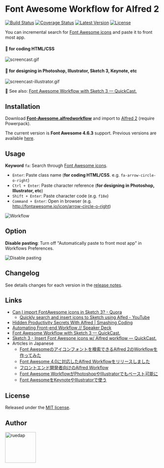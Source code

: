 # Font Awesome Workflow for Alfred 2

[![Build Status](http://img.shields.io/travis/ruedap/alfred2-font-awesome-workflow.svg?style=flat-square)](https://travis-ci.org/ruedap/alfred2-font-awesome-workflow)
[![Coverage Status](http://img.shields.io/coveralls/ruedap/alfred2-font-awesome-workflow/master.svg?style=flat-square)](https://coveralls.io/r/ruedap/alfred2-font-awesome-workflow)
[![Latest Version](http://img.shields.io/github/release/ruedap/alfred2-font-awesome-workflow.svg?style=flat-square)](https://github.com/ruedap/alfred2-font-awesome-workflow/releases)
[![License](http://img.shields.io/badge/license-MIT-blue.svg?style=flat-square)](http://ruedap.mit-license.org/2015)

You can incremental search for [Font Awesome icons](http://fontawesome.io/icons/) and paste it to front most app.

#### :pencil: for coding HTML/CSS
![screencast.gif](https://github.com/ruedap/alfred2-font-awesome-workflow/raw/master/screenshots/screencast.gif)

#### :art: for designing in Photoshop, Illustrator, Sketch 3, Keynote, etc
![screencast-illustrator.gif](https://github.com/ruedap/alfred2-font-awesome-workflow/raw/master/screenshots/screencast-illustrator.gif)

:gem: See also: [Font Awesome Workflow with Sketch 3 — QuickCast.](http://quick.as/46rbfrqr)


## Installation

Download **[Font-Awesome.alfredworkflow](https://github.com/ruedap/alfred2-font-awesome-workflow/raw/master/Font-Awesome.alfredworkflow)** and import to [Alfred 2](http://www.alfredapp.com/) (require Powerpack).

The current version is **Font Awesome 4.6.3** support. Previous versions are available [here](https://github.com/ruedap/alfred2-font-awesome-workflow/releases).


## Usage

**Keyword** `fa`: Search through [Font Awesome icons](http://fontawesome.io/icons/).

* `Enter`: Paste class name (**for coding HTML/CSS**. e.g. `fa-arrow-circle-o-right`)
* `Ctrl + Enter`: Paste character reference (**for designing in Photoshop, Illustrator, etc**)
* `Shift + Enter`: Paste character code (e.g. `f18e`)
* `Command + Enter`: Open in browser (e.g. <http://fontawesome.io/icon/arrow-circle-o-right>)

![Workflow](https://github.com/ruedap/alfred2-font-awesome-workflow/raw/master/screenshots/workflow.png)


## Option

**Disable pasting**: Turn off "Automatically paste to front most app" in Workflows Preferences.

![Disable pasting](https://github.com/ruedap/alfred2-font-awesome-workflow/raw/master/screenshots/option-disable-pasting.png)


## Changelog

See details changes for each version in the [release notes](https://github.com/ruedap/alfred2-font-awesome-workflow/releases).


## Links

* [Can I import FontAwesome icons in Sketch 3? - Quora](http://www.quora.com/Can-I-import-FontAwesome-icons-in-Sketch-3)
    * [Quickly search and insert icons to Sketch using Alfed - YouTube](https://www.youtube.com/watch?v=nEFW_NmC-TA)
* [Hidden Productivity Secrets With Alfred | Smashing Coding](http://coding.smashingmagazine.com/2013/10/25/hidden-productivity-secrets-with-alfred/)
* [Automating Front-end Workflow // Speaker Deck](https://speakerdeck.com/addyosmani/automating-front-end-workflow)
* [Font Awesome Workflow with Sketch 3 — QuickCast.](http://quick.as/46rbfrqr)
* [Sketch 3 - Insert Font Awesone icons w/ Alfred workflow — QuickCast.](http://quick.as/dvxup47)
* Articles in Japanese
    * [Font Awesomeのアイコンフォントを検索できるAlfred 2のWorkflowを作ってみた](http://blog.ruedap.com/2013/08/07/alfred2-font-awesome-workflow)
    * [Font Awesome 4.0に対応したAlfred Workflowをリリースしました](http://blog.ruedap.com/2013/10/25/alfred-workflow-for-font-awesome-4)
    * [フロントエンド開発者向けのAlfred Workflow](http://blog.ruedap.com/2013/10/30/alfred-workflow-for-front-end-developers)
    * [Font Awesome WorkflowがPhotoshopやIllustratorでもペースト可能に](http://blog.ruedap.com/2013/11/18/font-awesome-workflow-for-web-designers)
    * [Font AwesomeをKeynoteやIllustratorで使う](http://takanomasahiro.tumblr.com/post/78678195177/font-awesome-keynote-illustrator)



## License

Released under the [MIT license](http://ruedap.mit-license.org/2015).


## Author

<a href="https://github.com/ruedap"><img src="https://dl.dropboxusercontent.com/u/281168/images/github-ruedap-avatar-1500x1500.png" alt="ruedap" title="ruedap" width="100" height="100"></a>

